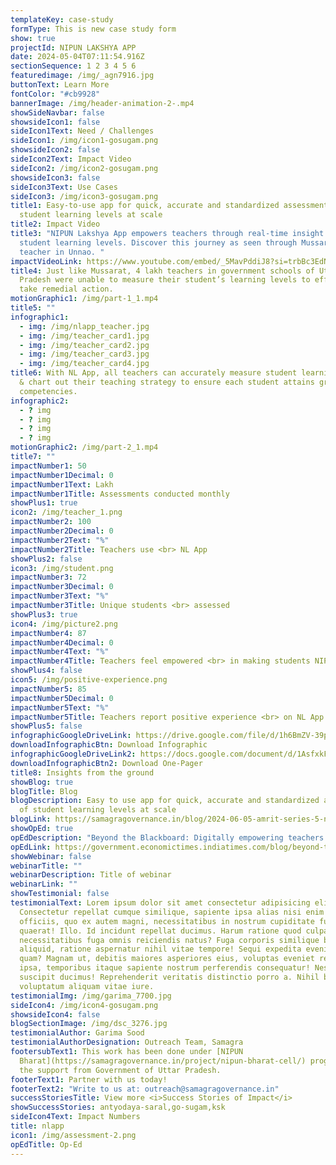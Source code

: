 ```yaml
---
templateKey: case-study
formType: This is new case study form
show: true
projectId: NIPUN LAKSHYA APP
date: 2024-05-04T07:11:54.916Z
sectionSequence: 1 2 3 4 5 6
featuredimage: /img/_agn7916.jpg
buttonText: Learn More
fontColor: "#cb9928"
bannerImage: /img/header-animation-2-.mp4
showSideNavbar: false
showsideIcon1: false
sideIcon1Text: Need / Challenges
sideIcon1: /img/icon1-gosugam.png
showsideIcon2: false
sideIcon2Text: Impact Video
sideIcon2: /img/icon2-gosugam.png
showsideIcon3: false
sideIcon3Text: Use Cases
sideIcon3: /img/icon3-gosugam.png
title1: Easy-to-use app for quick, accurate and standardized assessment of
  student learning levels at scale
title2: Impact Video
title3: "NIPUN Lakshya App empowers teachers through real-time insight on
  student learning levels. Discover this journey as seen through Mussarrat, a
  teacher in Unnao. "
impactVideoLink: https://www.youtube.com/embed/_5MavPddiJ8?si=trbBc3EdNN8GrCKG
title4: Just like Mussarat, 4 lakh teachers in government schools of Uttar
  Pradesh were unable to measure their student’s learning levels to effectively
  take remedial action.
motionGraphic1: /img/part-1_1.mp4
title5: ""
infographic1:
  - img: /img/nlapp_teacher.jpg
  - img: /img/teacher_card1.jpg
  - img: /img/teacher_card2.jpg
  - img: /img/teacher_card3.jpg
  - img: /img/teacher_card4.jpg
title6: With NL App, all teachers can accurately measure student learning levels
  & chart out their teaching strategy to ensure each student attains grade-level
  competencies.
infographic2:
  - ? img
  - ? img
  - ? img
  - ? img
motionGraphic2: /img/part-2_1.mp4
title7: ""
impactNumber1: 50
impactNumber1Decimal: 0
impactNumber1Text: Lakh
impactNumber1Title: Assessments conducted monthly
showPlus1: true
icon2: /img/teacher_1.png
impactNumber2: 100
impactNumber2Decimal: 0
impactNumber2Text: "%"
impactNumber2Title: Teachers use <br> NL App
showPlus2: false
icon3: /img/student.png
impactNumber3: 72
impactNumber3Decimal: 0
impactNumber3Text: "%"
impactNumber3Title: Unique students <br> assessed
showPlus3: true
icon4: /img/picture2.png
impactNumber4: 87
impactNumber4Decimal: 0
impactNumber4Text: "%"
impactNumber4Title: Teachers feel empowered <br> in making students NIPUN
showPlus4: false
icon5: /img/positive-experience.png
impactNumber5: 85
impactNumber5Decimal: 0
impactNumber5Text: "%"
impactNumber5Title: Teachers report positive experience <br> on NL App
showPlus5: false
infographicGoogleDriveLink: https://drive.google.com/file/d/1h6BmZV-39p0F5njcECbhDOquuMffhVHj/view?usp=sharing
downloadInfographicBtn: Download Infographic
infographicGoogleDriveLink2: https://docs.google.com/document/d/1AsfxkFkbljo3VJgNKjfnUyuLJjWWiAu7FFYjKE6gyNc/edit?usp=drive_link
downloadInfographicBtn2: Download One-Pager
title8: Insights from the ground
showBlog: true
blogTitle: Blog
blogDescription: Easy to use app for quick, accurate and standardized assessment
  of student learning levels at scale
blogLink: https://samagragovernance.in/blog/2024-06-05-amrit-series-5-nipun-lakshya-app/
showOpEd: true
opEdDescription: "Beyond the Blackboard: Digitally empowering teachers in Uttar Pradesh  "
opEdLink: https://government.economictimes.indiatimes.com/blog/beyond-the-blackboard-digitally-empowering-teachers-in-uttar-pradesh/110354480
showWebinar: false
webinarTitle: ""
webinarDescription: Title of webinar
webinarLink: ""
showTestimonial: false
testimonialText: Lorem ipsum dolor sit amet consectetur adipisicing elit.
  Consectetur repellat cumque similique, sapiente ipsa alias nisi enim nesciunt
  officiis, quo ex autem magni, necessitatibus in nostrum cupiditate fugit
  quaerat! Illo. Id incidunt repellat ducimus. Harum ratione quod culpa illo
  necessitatibus fuga omnis reiciendis natus? Fuga corporis similique beatae sed
  aliquid, ratione aspernatur nihil vitae tempore! Sequi expedita eveniet iusto
  quam? Magnam ut, debitis maiores asperiores eius, voluptas eveniet repellendus
  ipsa, temporibus itaque sapiente nostrum perferendis consequatur! Nesciunt,
  suscipit ducimus! Reprehenderit veritatis distinctio porro a. Nihil blanditiis
  voluptatum aliquam vitae iure.
testimonialImg: /img/garima_7700.jpg
sideIcon4: /img/icon4-gosugam.png
showsideIcon4: false
blogSectionImage: /img/dsc_3276.jpg
testimonialAuthor: Garima Sood
testimonialAuthorDesignation: Outreach Team, Samagra
footersubText1: T﻿his work has been done under [NIPUN
  Bharat](https://samagragovernance.in/project/nipun-bharat-cell/) program with
  the support from Government of Uttar Pradesh.
footerText1: Partner with us today!
footerText2: "Write to us at: outreach@samagragovernance.in"
successStoriesTitle: View more <i>Success Stories of Impact</i>
showSuccessStories: antyodaya-saral,go-sugam,ksk
sideIcon4Text: Impact Numbers
title: nlapp
icon1: /img/assessment-2.png
opEdTitle: Op-Ed
---
```

